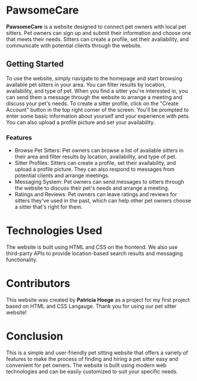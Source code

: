 # PawsomeCare

**PawsomeCare** is a website designed to connect pet owners with local pet sitters. Pet owners can sign up and submit their information and choose one that meets their needs. Sitters can create a profile, set their availability, and communicate with potential clients through the website.


## Getting Started
To use the website, simply navigate to the homepage and start browsing available pet sitters in your area. You can filter results by location, availability, and type of pet. When you find a sitter you're interested in, you can send them a message through the website to arrange a meeting and discuss your pet's needs.
To create a sitter profile, click on the "Create Account" button in the top right corner of the screen. You'll be prompted to enter some basic information about yourself and your experience with pets. You can also upload a profile picture and set your availability.

### Features
* Browse Pet Sitters: Pet owners can browse a list of available sitters in their area and filter results by location, availability, and type of pet.
* Sitter Profiles: Sitters can create a profile, set their availability, and upload a profile picture. They can also respond to messages from potential clients and arrange meetings.
* Messaging System: Pet owners can send messages to sitters through the website to discuss their pet's needs and arrange a meeting.
* Ratings and Reviews: Pet owners can leave ratings and reviews for sitters they've used in the past, which can help other pet owners choose a sitter that's right for them.

# Technologies Used
The website is built using HTML and CSS on the frontend. We also use third-party APIs to provide location-based search results and messaging functionality.

# Contributors
This website was created by **Patricia Hoege** as a project for my first project based on HTML and CSS Langauge. 
Thank you for using our pet sitter website!

# Conclusion
This is a simple and user-friendly pet sitting website that offers a variety of features to make the process of finding and hiring a pet sitter easy and convenient for pet owners. The website is built using modern web technologies and can be easily customized to suit your specific needs.